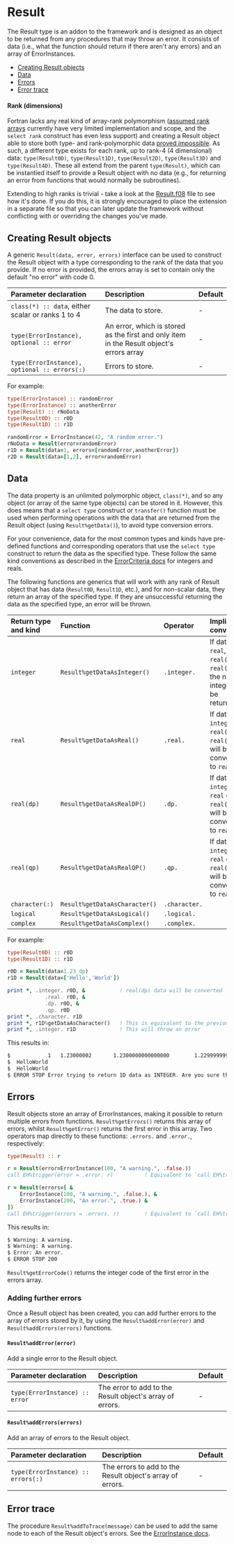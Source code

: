 # Result

The Result type is an addon to the framework and is designed as an object to be returned from any procedures that may throw an error. It consists of data (i.e., what the function should return if there aren't any errors) and an array of ErrorInstances.

- [Creating Result objects](#creating)
- [Data](#data)
- [Errors](#errors)
- [Error trace](#trace)

<a name="rank"></a>
#### Rank (dimensions)
Fortran lacks any real kind of array-rank polymorphism ([assumed rank arrays](https://software.intel.com/en-us/node/692101) currently have very limited implementation and scope, and the `select rank` construct has even less support) and creating a Result object able to store both type- and rank-polymorphic data [proved impossible](https://stackoverflow.com/questions/44564872/using-assumed-rank-fortran-array-as-derived-type-component). As such, a different type exists for each rank, up to rank-4 (4 dimensional) data: `type(Result0D)`, `type(Result1D)`, `type(Result2D)`, `type(Result3D)` and `type(Result4D)`. These all extend from the parent `type(Result)`, which can be instantied itself to provide a Result object with no data (e.g., for returning an error from functions that would normally be subroutines).

Extending to high ranks is trivial - take a look at the [Result.f08](../src/Result.f08) file to see how it's done. If you do this, it is strongly encouraged to place the extension in a separate file so that you can later update the framework without conflicting with or overriding the changes you've made.

<a name="creating"></a>
## Creating Result objects
A generic `Result(data, error, errors)` interface can be used to construct the Result object with a type corresponding to the rank of the data that you provide. If no error is provided, the errors array is set to contain only the default "no error" with code 0.

| Parameter declaration | Description | Default |
| :--- | :--- | :--- |
| `class(*) :: data`, either scalar or ranks 1 to 4 | The data to store. | - |
| `type(ErrorInstance), optional :: error` | An error, which is stored as the first and only item in the Result object's errors array | - |
| `type(ErrorInstance), optional :: errors(:)` | Errors to store. | - |

For example:

```fortran
type(ErrorInstance) :: randomError
type(ErrorInstance) :: anotherError
type(Result) :: rNoData
type(Result0D) :: r0D
type(Result1D) :: r1D

randomError = ErrorInstance(42, "A random error.")
rNoData = Result(error=randomError)
r1D = Result(data=1, errors=[randomError,anotherError])
r2D = Result(data=[1,2], error=randomError)
```

<a name="data"></a>
## Data
The data property is an unlimited polymorphic object, `class(*)`, and so any object (or array of the same type objects) can be stored in it. However, this does means that a `select type` construct or `transfer()` function must be used when performing operations with the data that are returned from the Result object (using `Result%getData()`), to avoid type conversion errors.

For your convenience, data for the most common types and kinds have pre-defined functions and corresponding operators that use the `select type` construct to return the data as the specified type. These follow the same kind conventions as described in the [ErrorCriteria docs](ErrorCriteria.md#type-kind) for integers and reals.

The following functions are generics that will work with any rank of Result object that has data (`Result0D`, `Result1D`, etc.), and for non-scalar data, they return an array of the specified type. If they are unsuccessful returning the data as the specified type, an error will be thrown.

| Return type and kind | Function | Operator | Implicit conversion |
| :--- | :--- | :--- | :--- |
| `integer` | `Result%getDataAsInteger()` | `.integer.` | If data is `real`, `real(dp)` or `real(qp)`, the nearest integer will be returned |
| `real` | `Result%getDataAsReal()` | `.real.` | If data is `integer`, `real(dp)` or `real(qp)`, it will be converted to `real` |
| `real(dp)` | `Result%getDataAsRealDP()` | `.dp.` | If data is `integer`, `real` or `real(qp)`, it will be converted to `real(dp)` |
| `real(qp)` | `Result%getDataAsRealQP()` | `.qp.` | If data is `integer`, `real` or `real(dp)`, it will be converted to `real(qp)` |
| `character(:)` | `Result%getDataAsCharacter()` | `.character.` |  |
| `logical` | `Result%getDataAsLogical()` | `.logical.` |  |
| `complex` | `Result%getDataAsComplex()` | `.complex.` |  |

For example:

```fortran
type(Result0D) :: r0D
type(Result1D) :: r1D

r0D = Result(data=1.23_dp)
r1D = Result(data=['Hello','World'])

print *, .integer. r0D, &           ! real(dp) data will be converted
            .real. r0D, &
            .dp. r0D, &
            .qp. r0D
print *, .character. r1D
print *, r1D%getDataAsCharacter()   ! This is equivalent to the previous line
print *, .integer. r1D              ! This will throw an error
```

This results in:

```bash
$            1   1.23000002       1.2300000000000000        1.22999999999999998223643160599749535
$  HelloWorld
$  HelloWorld
$ ERROR STOP Error trying to return 1D data as INTEGER. Are you sure the data is of type INTEGER?
```

<a name="errors"></a>
## Errors

Result objects store an array of ErrorInstances, making it possible to return multiple errors from functions. `Result%getErrors()` returns this array of errors, whilst `Result%getError()` returns the first error in this array. Two operators map directly to these functions: `.errors.` and `.error.`, respectively:

```fortran
type(Result) :: r

r = Result(error=ErrorInstance(100, "A warning.", .false.))
call EH%trigger(error = .error. r)          ! Equivalent to `call EH%trigger(error=r%getError())`

r = Result(errors=[ &
    ErrorInstance(100, "A warning.", .false.), &
    ErrorInstance(200, "An error.", .true.) &
])
call EH%trigger(errors = .errors. r)        ! Equivalent to `call EH%trigger(errors=r%getErrors())`
```

This results in:

```bash
$ Warning: A warning.
$ Warning: A warning.
$ Error: An error.
$ ERROR STOP 200
```

`Result%getErrorCode()` returns the integer code of the first error in the errors array.

### Adding further errors
Once a Result object has been created, you can add further errors to the array of errors stored by it, by using the `Result%addError(error)` and `Result%addErrors(errors)` functions.

#### `Result%addError(error)`

Add a single error to the Result object.

| Parameter declaration | Description | Default |
| :--- | :--- | :--- |
| `type(ErrorInstance) :: error` | The error to add to the Result object's array of errors. | - |

#### `Result%addErrors(errors)`

Add an array of errors to the Result object.

| Parameter declaration | Description | Default |
| :--- | :--- | :--- |
| `type(ErrorInstance) :: errors(:)` | The errors to add to the Result object's array of errors. | - |

<a name="trace"></a>
## Error trace

The procedure `Result%addToTrace(message)` can be used to add the same node to each of the Result object's errors. See the [ErrorInstance docs](ErrorInstance.md#traces).